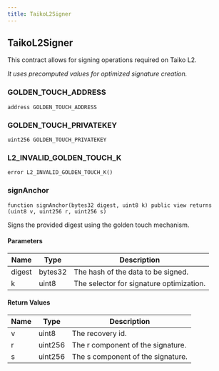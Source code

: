 ```yaml
---
title: TaikoL2Signer
---
```


## TaikoL2Signer

This contract allows for signing operations required on Taiko L2.

_It uses precomputed values for optimized signature creation._

### GOLDEN_TOUCH_ADDRESS

```solidity
address GOLDEN_TOUCH_ADDRESS
```

### GOLDEN_TOUCH_PRIVATEKEY

```solidity
uint256 GOLDEN_TOUCH_PRIVATEKEY
```

### L2_INVALID_GOLDEN_TOUCH_K

```solidity
error L2_INVALID_GOLDEN_TOUCH_K()
```

### signAnchor

```solidity
function signAnchor(bytes32 digest, uint8 k) public view returns (uint8 v, uint256 r, uint256 s)
```

Signs the provided digest using the golden touch mechanism.

#### Parameters

| Name   | Type    | Description                              |
| ------ | ------- | ---------------------------------------- |
| digest | bytes32 | The hash of the data to be signed.       |
| k      | uint8   | The selector for signature optimization. |

#### Return Values

| Name | Type    | Description                       |
| ---- | ------- | --------------------------------- |
| v    | uint8   | The recovery id.                  |
| r    | uint256 | The r component of the signature. |
| s    | uint256 | The s component of the signature. |

